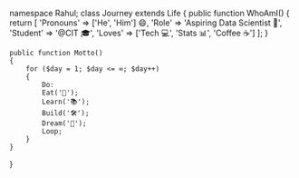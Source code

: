 namespace Rahul;
class Journey extends Life
{
    public function WhoAmI()
    {
        return [
            'Pronouns' => ['He', 'Him'] 😄,
            'Role' => 'Aspiring Data Scientist 🧠',
            'Student' => '@CIT 🎓',
            'Loves' => ['Tech 💻', 'Stats 📊', 'Coffee ☕']
        ];
    }

    public function Motto()
    {
        for ($day = 1; $day <= ∞; $day++)
        {
            Do:
            Eat('🍕');
            Learn('📚');
            Build('🛠️');
            Dream('🌟');
            Loop;
        }
    }
}
